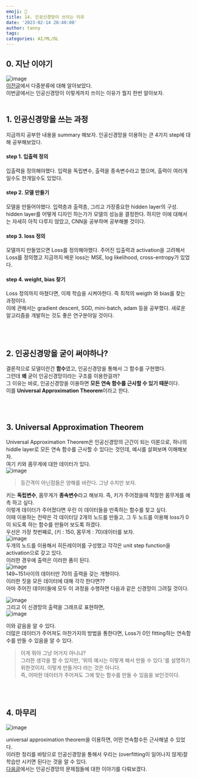 ```yaml
---
emoji: 🔮
title: 14. 인공신경망이 쓰이는 이유
date: '2023-02-14 20:40:00'
author: tanny
tags: 
categories: AI/ML/DL
---
```


## 0. 지난 이야기
![image](https://user-images.githubusercontent.com/121401159/218723923-26e429a5-1d3c-4c95-94aa-ac197c3bcd28.png)<br>
[이전글](https://tannybrown.github.io/ai/14/)에서 다중분류에 대해 알아보았다.<br>
이번글에서는 인공신경망이 이렇게까지 쓰이는 이유가 뭘지 한번 알아보자.<br><br>

## 1. 인공신경망을 쓰는 과정
지금까지 공부한 내용을 summary 해보자.
인공신경망을 이용하는 큰 4가지 step에 대해 공부해보았다.
#### step 1. 입출력 정의
  입출력을 정의해야했다. 입력을 독립변수, 출력을 종속변수라고 했으며, 출력이 여러개일수도 한개일수도 있었다.<br>

#### step 2. 모델 만들기
  모델을 만들어야했다. 입력층과 출력층, 그리고 가장중요한 hidden layer의 구성.<br>
  hidden layer를 어떻게 디자인 하는가가 모델의 성능을 결정한다. 하지만 이에 대해서는 자세히 아직 다루지 않았고, CNN을 공부하며 공부해볼 것이다.<br>

#### step 3. loss 정의
  모델까지 만들었으면 Loss를 정의해야했다. 주어진 입출력과 activation을 고려해서 Loss를 정의했고 지금까지 배운 loss는 MSE, log likelihood, cross-entropy가 있었다.<br>

#### step 4. weight, bias 찾기
  Loss 정의까지 마쳤다면, 이제 학습을 시켜야한다. 즉 최적의 weigth 와 bias를 찾는 과정이다. <br>
  이에 관해서는 gradient descent, SGD, mini-batch, adam 등을 공부했다. 새로운 알고리즘을 개발하는 것도 좋은 연구분야일 것이다.
  
<br><br>

## 2. 인공신경망을 굳이 써야하나?
결론적으로 모델이란건 **함수**였고, 인공신경망을 통해서 그 함수를 구현했다.<br>
그런데 **왜** 굳이 인공신경망이라는 구조를 이용한걸까?<br>
그 이유는 바로, 인공신경망을 이용하면 **모든 연속 함수를 근사할 수 있기 때문**이다.<br>
이를 **Universal Approximation Theorem**이라고 한다.

<br><br>

## 3. Universal Approximation Theorem
Universal Approximation Theorem은 인공신경망의 근간이 되는 이론으로, 하나의 hiddle layer로 모든 연속 함수를 근사할 수 있다는 것인데, 예시를 살펴보며 이해해보자.<br>
여기 키와 몸무게에 대한 데이터가 있다.<br>
![image](https://user-images.githubusercontent.com/121401159/218725303-6cf633d0-db44-4e96-94d3-22548a45a15b.png)
<br>
> 등간격이 아닌점들은 양해를 바란다. 그냥 수치만 보자.

키는 **독립변수**, 몸무게가 **종속변수**라고 해보자. 즉, 키가 주어졌을때 적절한 몸무게를 예측 하고 싶다.<br>
이렇게 데이터가 주어졌다면 우린 이 데이터들을 만족하는 함수를 찾고 싶다.<br>
이때 이용하는 전략은 각 데이터당 2개의 노드를 만들고, 그 두 노드를 이용해 loss가 0이 되도록 하는 함수를 만들어 보도록 하겠다.<br>
우선은 가장 첫번째로, (키 : 150, 몸무게 : 70)데이터를 보자.<br>
![image](https://user-images.githubusercontent.com/121401159/218773417-42232304-f199-4ade-b139-c664f0955675.png)<br>
두개의 노드를 이용해서 히든레이어를 구성했고 각각은 unit step function을 activation으로 갖고 있다.<br>
이러한 경우에 출력은 이러한 폼이 된다.<br>
![image](https://user-images.githubusercontent.com/121401159/218774304-59cd9632-c24c-4e98-ae3f-e324694949e1.png)<br>
149~151사이의 데이터만 70의 출력을 갖는 개형이다.<br>
이러한 짓을 모든 데이터에 대해 각각 한다면??<br>
아마 주어진 데이터들에 모두 이 과정을 수행하면 다음과 같은 신경망이 그려질 것이다.<br>

![image](https://user-images.githubusercontent.com/121401159/218775975-6e3668f2-3179-4024-96ec-0b192c8562c3.png)
<br>
그리고 이 신경망의 출력을 그래프로 표현하면,<br>
![image](https://user-images.githubusercontent.com/121401159/218776742-b500425c-b3d7-4ca1-8b4c-620110af19cb.png)<br>

이와 같음을 알 수 있다.<br>
더많은 데이터가 주어져도 마찬가지의 방법을 통한다면, Loss가 0인 fitting하는 연속함수를 만들 수 있음을 알 수 있다.<br>

> 이게 뭐야 그냥 어거지 아니냐?<br>
> 그러한 생각을 할 수 있지만, '위의 예시는 이렇게 해서 만들 수 있다.'를 설명하기 위한것이지. 이렇게 만들거다 라는 것은 아니다.<br>
> 즉, 어떠한 데이터가 주어져도 그에 맞는 함수를 만들 수 있음을 보인것이다.


<br><br>

## 4. 마무리
![image](https://user-images.githubusercontent.com/121401159/218778227-c093d8c5-fc11-4dd6-8480-5a0a35adb14b.png)<br>

universal approximation theorem을 이용하면, 어떤 연속함수든 근사해낼 수 있었다.<br>
이러한 정리를 바탕으로 인공신경망을 통해서 우리는 (overfitting이 일어나지 않게)잘 학습만 시키면 된다는 것을 알 수 있다.<br>
[다음글](https://tannybrown.github.io/ai/16/)에서는 인공신경망의 문제점들에 대한 이야기를 다뤄보겠다. 


```toc
```



